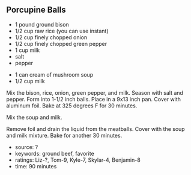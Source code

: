 Porcupine Balls
---------------

- 1 pound ground bison
- 1/2 cup raw rice (you can use instant)
- 1/2 cup finely chopped onion
- 1/2 cup finely chopped green pepper
- 1 cup milk
- salt
- pepper
<!-- -->
- 1 can cream of mushroom soup
- 1/2 cup milk

Mix the bison, rice, onion, green pepper, and milk.  Season with salt
and pepper.  Form into 1-1/2 inch balls. Place in a 9x13 inch
pan. Cover with aluminum foil.  Bake at 325 degrees F for 30 minutes.

Mix the soup and milk.

Remove foil and drain the liquid from the meatballs.  Cover with the
soup and milk mixture.  Bake for another 30 minutes.

- source: ?
- keywords: ground beef, favorite
- ratings: Liz-?, Tom-9, Kyle-7, Skylar-4, Benjamin-8
- time: 90 minutes
